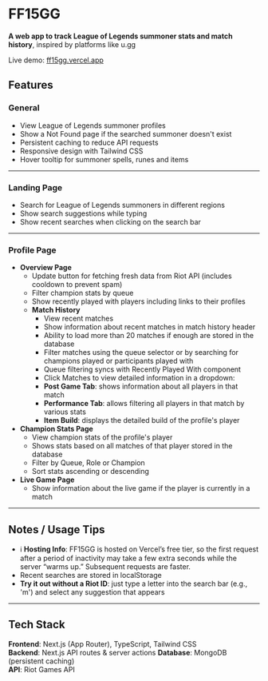 # FF15GG

**A web app to track League of Legends summoner stats and match history**, inspired by platforms like u.gg

Live demo: [ff15gg.vercel.app](https://ff15gg.vercel.app)

## Features

### General

- View League of Legends summoner profiles
- Show a Not Found page if the searched summoner doesn't exist
- Persistent caching to reduce API requests
- Responsive design with Tailwind CSS
- Hover tooltip for summoner spells, runes and items

---

### Landing Page

- Search for League of Legends summoners in different regions
- Show search suggestions while typing
- Show recent searches when clicking on the search bar

---

### Profile Page

- **Overview Page**
  - Update button for fetching fresh data from Riot API (includes cooldown to prevent spam)
  - Filter champion stats by queue
  - Show recently played with players including links to their profiles
  - **Match History**
    - View recent matches
    - Show information about recent matches in match history header
    - Ability to load more than 20 matches if enough are stored in the database
    - Filter matches using the queue selector or by searching for champions played or participants played with
    - Queue filtering syncs with Recently Played With component
    - Click Matches to view detailed information in a dropdown:
    - **Post Game Tab**: shows information about all players in that match
    - **Performance Tab**: allows filtering all players in that match by various stats
    - **Item Build**: displays the detailed build of the profile's player
- **Champion Stats Page**
  - View champion stats of the profile's player
  - Shows stats based on all matches of that player stored in the database
  - Filter by Queue, Role or Champion
  - Sort stats ascending or descending
- **Live Game Page**
  - Show information about the live game if the player is currently in a match

---

## Notes / Usage Tips

- ℹ️ **Hosting Info**: FF15GG is hosted on Vercel’s free tier, so the first request after a period of inactivity may take a few extra seconds while the server “warms up.” Subsequent requests are faster.
- Recent searches are stored in localStorage
- **Try it out without a Riot ID**: just type a letter into the search bar (e.g., 'm') and select any suggestion that appears

---

## Tech Stack

**Frontend**: Next.js (App Router), TypeScript, Tailwind CSS  
**Backend**: Next.js API routes & server actions
**Database**: MongoDB (persistent caching)  
**API**: Riot Games API
